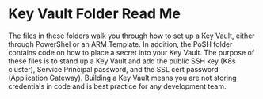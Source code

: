 # Key Vault Folder Read Me
The files in these folders walk you through how to set up a Key Vault, either through PowerShel or an ARM Template. In addition, the PoSH folder contains code on how to place a secret into your Key Vault. The purpose of these files is to stand up a Key Vault and add the public SSH key (K8s cluster), Service Principal password, and the SSL cert password (Application Gateway). Building a Key Vault means you are not storing credentials in code and is best practice for any development team.
